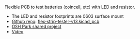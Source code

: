 Flexible PCB to test batteries (coincell, etc) with LED and resistor.

- The LED and resistor footprints are 0603 surface mount
- [Github repo](https://github.com/OSHPark/flextester/): [flex-strip-tester-v13.kicad_pcb](https://github.com/OSHPark/flextester/blob/master/flex-strip-tester-v13.kicad_pcb)
- [OSH Park shared project](https://oshpark.com/shared_projects/9d3G335O)
- [Video](https://twitter.com/pdp7/status/1274350903223607299)
